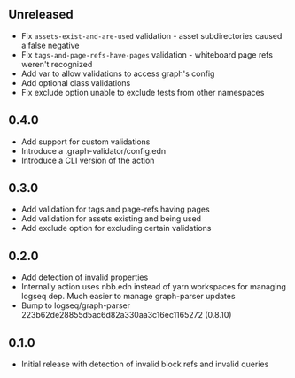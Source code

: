## Unreleased
* Fix `assets-exist-and-are-used` validation - asset subdirectories caused a false negative
* Fix `tags-and-page-refs-have-pages` validation - whiteboard page refs weren't recognized
* Add var to allow validations to access graph's config
* Add optional class validations
* Fix exclude option unable to exclude tests from other namespaces

## 0.4.0
* Add support for custom validations
* Introduce a .graph-validator/config.edn
* Introduce a CLI version of the action

## 0.3.0
* Add validation for tags and page-refs having pages
* Add validation for assets existing and being used
* Add exclude option for excluding certain validations

## 0.2.0
* Add detection of invalid properties
* Internally action uses nbb.edn instead of yarn workspaces for managing logseq dep. Much easier to
  manage graph-parser updates
* Bump to logseq/graph-parser 223b62de28855d5ac6d82a330aa3c16ec1165272 (0.8.10)

## 0.1.0

* Initial release with detection of invalid block refs and invalid queries
